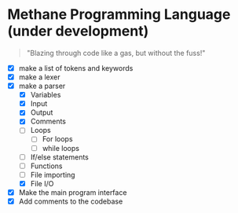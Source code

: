 # Methane Programming Language (under development)

> "Blazing through code like a gas, but without the fuss!"

- [x] make a list of tokens and keywords
- [x] make a lexer
- [x] make a parser
  - [x] Variables
  - [x] Input
  - [x] Output
  - [x] Comments
  - [ ] Loops
    - [ ] For loops
    - [ ] while loops
  - [ ] If/else statements
  - [ ] Functions
  - [ ] File importing
  - [x] File I/O
- [x] Make the main program interface
- [x] Add comments to the codebase
